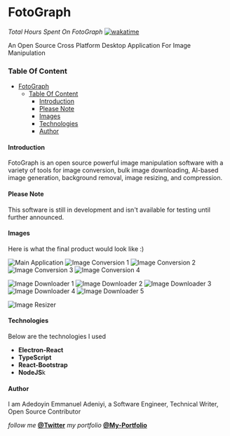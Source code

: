 # FotoGraph
*Total Hours Spent On FotoGraph*
[![wakatime](https://wakatime.com/badge/user/1cf7c976-595a-4fc7-a7c4-324b43a74aca/project/fdcac2b3-e915-4cfc-9ae0-50c90249bfb3.svg)](https://wakatime.com/badge/user/1cf7c976-595a-4fc7-a7c4-324b43a74aca/project/fdcac2b3-e915-4cfc-9ae0-50c90249bfb3)

An Open Source Cross Platform Desktop Application For Image Manipulation

### Table Of Content

- [FotoGraph](#fotograph)
    - [Table Of Content](#table-of-content)
      - [Introduction](#introduction)
      - [Please Note](#please-note)
      - [Images](#images)
      - [Technologies](#technologies)
      - [Author](#author)

#### Introduction

FotoGraph is an open source powerful image manipulation software with a variety of tools for image conversion, bulk image downloading, AI-based image generation, background removal, image resizing, and compression.

#### Please Note

This software is still in development and isn't available for testing until further announced.

#### Images

Here is what the final product would look like :)

![Main Application](/assets/screenshots/main-screen.png)
![Image Conversion 1](/assets/screenshots/image-conversion.png)
![Image Conversion 2](/assets/screenshots/image-conversion-2.png)
![Image Conversion 3](/assets/screenshots/image-conversion-3.png)
![Image Conversion 4](/assets/screenshots/image-conversion-4.png)

![Image Downloader 1](/assets/screenshots/image-downloader.png)
![Image Downloader 2](/assets/screenshots/image-downloader-2.png)
![Image Downloader 3](/assets/screenshots/image-downloader-3.png)
![Image Downloader 4](/assets/screenshots/image-downloader-4.png)
![Image Downloader 5](/assets/screenshots/image-downloader-5.png)

![Image Resizer ](/assets/screenshots/image-resizer.png)

#### Technologies

Below are the technologies I used

- **Electron-React**
- **TypeScript**
- **React-Bootstrap**
- **NodeJS**k

#### Author

I am Adedoyin Emmanuel Adeniyi, a Software Engineer, Technical Writer, Open Source Contributor

_follow me_ **[@Twitter](https://twitter.com/Emmysoft_Tm/)**
_my portfolio_ **[@My-Portfolio](https://adedoyin-emmanuel.netlify.app/)**
